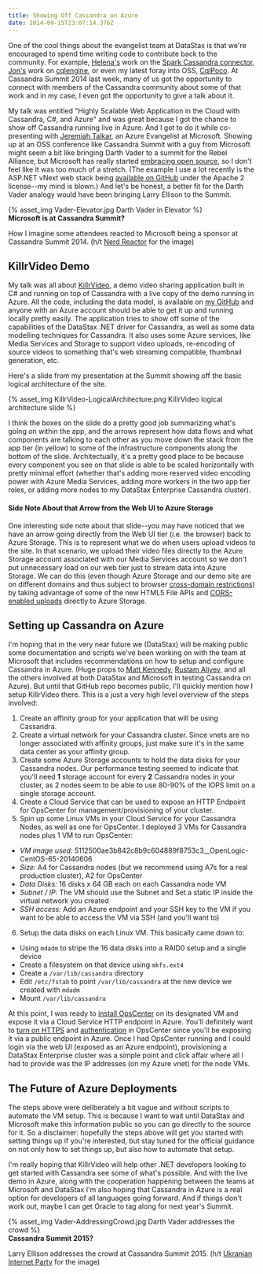```yaml
---
title: Showing Off Cassandra on Azure
date: 2014-09-15T23:07:14.376Z
---
```


One of the cool things about the evangelist team at DataStax is that we're encouraged to spend time writing code to
contribute back to the community.  For example, [Helena's](http://helenaedelson.com/) work on the [Spark Cassandra
connector](https://github.com/datastax/spark-cassandra-connector), [Jon's](http://rustyrazorblade.com/) work on
[cqlengine](https://github.com/cqlengine/cqlengine), or even my latest foray into OSS,
[CqlPoco](https://github.com/LukeTillman/cqlpoco).  At Cassandra Summit 2014 last week, many of us got the opportunity
to connect with members of the Cassandra community about some of that work and in my case, I even got the opportunity to
give a talk about it.

My talk was entitled "Highly Scalable Web Application in the Cloud with Cassandra, C#, and Azure" and was great because
I got the chance to show off Cassandra running live in Azure.  And I got to do it while co-presenting with [Jeremiah
Talkar](https://twitter.com/JST2Cents), an Azure Evangelist at Microsoft.  Showing up at an OSS conference like
Cassandra Summit with a guy from Microsoft might seem a bit like bringing Darth Vader to a summit for the Rebel
Alliance, but Microsoft has really started [embracing open source](http://msopentech.com/), so I don't feel like it was
too much of a stretch.  (The example I use a lot recently is the ASP.NET vNext web stack being [available on
GitHub](https://github.com/aspnet) under the Apache 2 license--my mind is blown.)  And let's be honest, a better fit for
the Darth Vader analogy would have been bringing Larry Ellison to the Summit.

<div class="container">
{% asset_img Vader-Elevator.jpg Darth Vader in Elevator %}
<div class="reference">
<strong>Microsoft is at Cassandra Summit?</strong>
<p>How I imagine some attendees reacted to Microsoft being a sponsor at Cassandra Summit 2014.  (h/t <a href="http://nerdreactor.com/2010/11/15/darth-vader-approves-the-samsung-galaxy-s/">Nerd Reactor</a> for the image)</p>
</div>
</div>


## KillrVideo Demo
My talk was all about [KillrVideo](http://www.killrvideo.com), a demo video sharing application built in C# and running
on top of Cassandra with a live copy of the demo running in Azure.  All the code, including the data model, is available
on [my GitHub](https://github.com/luketillman/killrvideo-csharp) and anyone with an Azure account should be able to get
it up and running locally pretty easily.  The application  tries to show off some of the capabilities of the DataStax
.NET driver for Cassandra, as well as some data modelling techniques for Cassandra.  It also uses some Azure services,
like Media Services and Storage to support video uploads, re-encoding of source videos to something that's web streaming
compatible, thumbnail generation, etc.

Here's a slide from my presentation at the Summit showing off the basic logical architecture of the site.

{% asset_img KillrVideo-LogicalArchitecture.png KillrVideo logical architecture slide %}

I think the boxes on the slide do a pretty good job summarizing what's going on within the app, and the arrows represent
how data flows and what components are talking to each other as you move down the stack from the app tier (in yellow) to
some of the infrastructure components along the bottom of the slide.  Architectually, it's a pretty good place to be
because every component you see on that slide is able to be scaled horizontally with pretty minimal effort (whether
that's adding more reserved video encoding power with Azure Media Services, adding more workers in the two app tier
roles, or adding more nodes to my DataStax Enterprise Cassandra cluster).

#### Side Note About that Arrow from the Web UI to Azure Storage

One interesting side note about that slide--you may have noticed that we have an arrow going directly from the Web UI
tier (i.e. the browser) back to Azure Storage.  This is to represent what we do when users upload videos to the site.
In that scenario, we upload their video files directly to the Azure Storage account associated with our Media Services
account so we don't put unnecessary load on our web tier just to stream data into Azure Storage.  We can do this (even
though Azure Storage and our demo site are on different domains and thus subject to browser [cross-domain
restrictions](http://en.wikipedia.org/wiki/Same-origin_policy)) by taking advantage of some of the new HTML5 File APIs
and [CORS-enabled
uploads](http://www.mono-software.com/blog/post/Mono/237/Building-Windows-Azure-Media-Services-async-CORS-enabled-upload/)
directly to Azure Storage.

## Setting up Cassandra on Azure

I'm hoping that in the very near future we (DataStax) will be making public some documentation and scripts we've been
working on with the team at Microsoft that includes recommendations on how to setup and configure Cassandra in Azure.
(Huge props to [Matt Kennedy](https://twitter.com/thetweetofmatt), [Rustam Aliyev](https://twitter.com/rstml), and all
the others involved at both DataStax and Microsoft in testing Cassandra on Azure).  But until that GitHub repo becomes
public, I'll quickly mention how I setup KillrVideo there.  This is a just a very high level overview of the steps
involved:

1.  Create an affinity group for your application that will be using Cassandra.
2.  Create a virtual network for your Cassandra cluster.  Since vnets are no longer associated with affinity groups,
    just make sure it's in the same data center as your affinity group.
3.  Create some Azure Storage accounts to hold the data disks for your Cassandra nodes.  Our performance testing seemed
    to indicate that you'll need **1** storage account for every **2** Cassandra nodes in your cluster, as 2 nodes seem
    to be able to use 80-90% of the IOPS limit on a single storage account.
4.  Create a Cloud Service that can be used to expose an HTTP Endpoint for OpsCenter for management/provisioning of your
    cluster.
5.  Spin up some Linux VMs in your Cloud Service for your Cassandra Nodes, as well as one for OpsCenter.  I deployed 3
    VMs for Cassandra nodes plus 1 VM to run OpsCenter:
  *  _VM image used:_ 5112500ae3b842c8b9c604889f8753c3\_\_OpenLogic-CentOS-65-20140606
  *  _Size:_ A4 for Cassandra nodes (but we recommend using A7s for a real production cluster), A2 for OpsCenter
  *  _Data Disks:_  16 disks x 64 GB each on each Cassandra node VM
  *  _Subnet / IP:_ The VM should use the Subnet and Set a static IP inside the virtual network you created
  *  _SSH access:_ Add an Azure endpoint and your SSH key to the VM if you want to be able to access the VM via SSH (and
     you'll want to)
6.  Setup the data disks on each Linux VM.  This basically came down to:
  *  Using `mdadm` to stripe the 16 data disks into a RAID0 setup and a single device
  *  Create a filesystem on that device using `mkfs.ext4`
  *  Create a `/var/lib/cassandra` directory
  *  Edit `/etc/fstab` to point `/var/lib/cassandra` at the new device we created with `mdadm`
  *  Mount `/var/lib/cassandra`

At this point, I was ready to [install OpsCenter](http://www.datastax.com/documentation/opscenter/5.0/opsc/about_c.html)
on its designated VM and expose it via a Cloud Service HTTP endpoint in Azure.  You'll definitely want to [turn on
HTTPS](http://www.datastax.com/documentation/opscenter/5.0/opsc/configure/opscConfiguringEnablingHttps_t.html) and
[authentication](http://www.datastax.com/documentation/opscenter/5.0/opsc/configure/opscConfigureUserAccess_c.html) in
OpsCenter since you'll be exposing it via a public endpoint in Azure.  Once I had OpsCenter running and I could login
via the web UI (exposed as an Azure endpoint), provisioning a DataStax Enterprise cluster was a simple point and click
affair where all I had to provide was the IP addresses (on my Azure vnet) for the node VMs.

## The Future of Azure Deployments
The steps above were deliberately a bit vague and without scripts to automate the VM setup.  This is because I want to
wait until DataStax and Microsoft make this information public so you can go directly to the source for it.  So a
disclaimer:  hopefully the steps above will get you started with setting things up if you're interested, but stay tuned
for the official guidance on not only how to set things up, but also how to automate that setup.

I'm really hoping that KillrVideo will help other .NET developers looking to get started with Cassandra see some of
what's possible.  And with the live demo in Azure, along with the cooperation happening between the teams at Microsoft
and DataStax I'm also hoping that Cassandra in Azure is a real option for developers of all languages going forward.
And if things don't work out, maybe I can get Oracle to tag along for next year's Summit.

<div class="container">
{% asset_img Vader-AddressingCrowd.jpg Darth Vader addresses the crowd %}
<div class="reference">
<strong>Cassandra Summit 2015?</strong>
<p>Larry Ellison addresses the crowd at Cassandra Summit 2015.  (h/t <a href="https://www.facebook.com/Darth.Vader.IPU">Ukranian Internet Party</a> for the image)</p>
</div>
</div>

